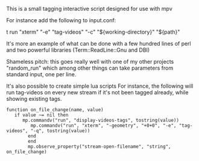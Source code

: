 This is a small tagging interactive script designed for use with mpv

For instance add the following to input.conf:

t run "xterm" "-e" "tag-videos" "-c" "${working-directory}" "${path}"

It's more an example of what can be done with a few hundred lines of perl
and two powerful libraries (Term::ReadLine::Gnu and DBI)

Shameless pitch: this goes really well with one of my other projects
"random\_run" which among other things can take parameters from standard
input, one per line.

It's also possible to create simple lua scripts
For instance, the following will run tag-videos on every new stream if it's not been tagged already, while showing existing tags.

    function on_file_change(name, value)
       if value ~= nil then
	      mp.commandv("run", "display-videos-tags", tostring(value))
		     mp.commandv("run", "xterm", "-geometry", "+0+0", "-e", "tag-videos", "-q", tostring(value))
			end
			end
			mp.observe_property("stream-open-filename", "string", on_file_change)

